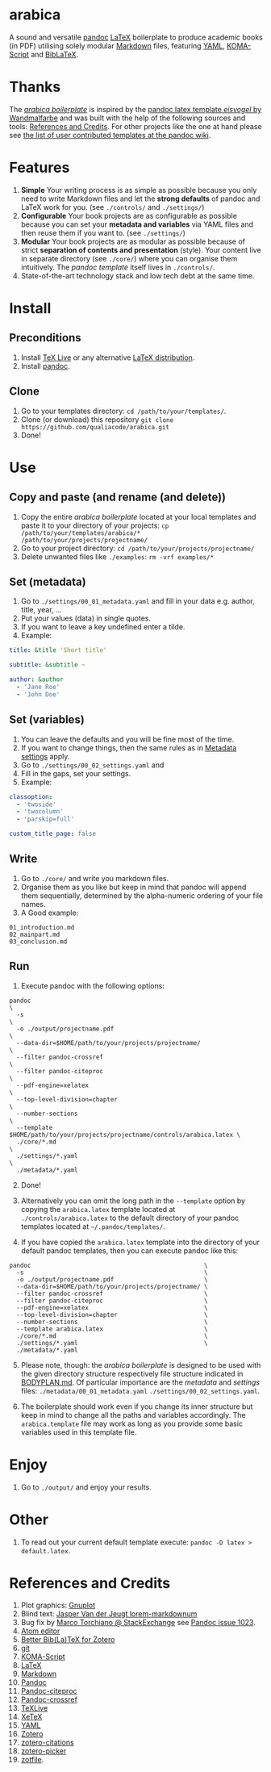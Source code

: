 # arabica
A sound and versatile [pandoc](http://pandoc.org/) [LaTeX](https://www.latex-project.org/) boilerplate to produce academic books (in PDF) utilising solely modular [Markdown](https://daringfireball.net/projects/markdown/) files, featuring
[YAML](http://yaml.org/), [KOMA-Script](https://ctan.org/pkg/koma-script?lang=en) and [BibLaTeX](https://ctan.org/pkg/biblatex?lang=en).

# Thanks
The [*arabica boilerplate*](https://github.com/qualiacode/arabica) is inspired by the [pandoc latex template *eisvogel* by Wandmalfarbe](https://github.com/Wandmalfarbe/pandoc-latex-template) and was built with the help of the following sources and tools: [References and Credits](#references-and-credits).
For other projects like the one at hand please see [the list of user contributed templates at the pandoc wiki](https://github.com/jgm/pandoc/wiki/User-contributed-templates).

# Features
1. **Simple** Your writing process is as simple as possible because you only need to write Markdown files and let the **strong defaults** of pandoc and LaTeX work for you. (see `./controls/` and `./settings/`)
2. **Configurable** Your book projects are as configurable as possible because you can set your **metadata and variables** via YAML files and then reuse them if you want to. (see `./settings/`)
3. **Modular** Your book projects are as modular as possible because of strict **separation of contents and presentation** (style).
Your content live in separate directory (see `./core/`) where you can organise them intuitively.
The *pandoc template* itself lives in `./controls/`.
4. State-of-the-art technology stack and low tech debt at the same time.

# Install
## Preconditions
1. Install [TeX Live](https://www.tug.org/texlive/) or any alternative [LaTeX distribution](https://www.latex-project.org/get/).
2. Install [pandoc](https://pandoc.org/).

## Clone
1. Go to your templates directory: `cd /path/to/your/templates/`.
2. Clone (or download) this repository
`git clone https://github.com/qualiacode/arabica.git`
3. Done!

# Use
## Copy and paste (and rename (and delete))
1. Copy the entire *arabica boilerplate* located at your local templates and paste it to your directory of your projects:
`cp /path/to/your/templates/arabica/* /path/to/your/projects/projectname/`
2. Go to your project directory:
`cd /path/to/your/projects/projectname/`
3. Delete unwanted files like `./examples`:
`rm -vrf examples/*`

## Set (metadata)
1. Go to `./settings/00_01_metadata.yaml` and fill in your data e.g. author, title, year, …
2. Put your values (data) in single quotes.
3. If you want to leave a key undefined enter a tilde.
3. Example:

```yaml
title: &title 'Short title'

subtitle: &subtitle ~

author: &author
  - 'Jane Roe'
  - 'John Doe'
```

## Set (variables)
1. You can leave the defaults and you will be fine most of the time.
2. If you want to change things, then the same rules as in [Metadata settings](#metadata-settings) apply.
3. Go to `./settings/00_02_settings.yaml` and
4. Fill in the gaps, set your settings.
5. Example:

```yaml
classoption:
  - 'twoside'
  - 'twocolumn'
  - 'parskip=full'

custom_title_page: false
```

## Write
1. Go to `./core/` and write you markdown files.
2. Organise them as you like but keep in mind that pandoc will append them sequentially, determined by the alpha-numeric ordering of your file names.
3. A Good example:

```
01_introduction.md
02_mainpart.md
03_conclusion.md
```

## Run
1. Execute pandoc with the following options:

```shell
pandoc                                                                      \
  -s                                                                        \
  -o ./output/projectname.pdf                                               \
  --data-dir=$HOME/path/to/your/projects/projectname/                       \
  --filter pandoc-crossref                                                  \
  --filter pandoc-citeproc                                                  \
  --pdf-engine=xelatex                                                      \
  --top-level-division=chapter                                              \
  --number-sections                                                         \
  --template $HOME/path/to/your/projects/projectname/controls/arabica.latex \
  ./core/*.md                                                               \
  ./settings/*.yaml                                                         \
  ./metadata/*.yaml
```

2. Done!

3. Alternatively you can omit the long path in the `--template` option by copying the `arabica.latex` template located at `./controls/arabica.latex` to the default directory of your pandoc templates located at `~/.pandoc/templates/`.

4. If you have copied the `arabica.latex` template into the directory of your default pandoc templates, then you can execute pandoc like this:


```shell
pandoc                                                \
  -s                                                  \
  -o ./output/projectname.pdf                         \
  --data-dir=$HOME/path/to/your/projects/projectname/ \
  --filter pandoc-crossref                            \
  --filter pandoc-citeproc                            \
  --pdf-engine=xelatex                                \
  --top-level-division=chapter                        \
  --number-sections                                   \
  --template arabica.latex                            \
  ./core/*.md                                         \
  ./settings/*.yaml                                   \
  ./metadata/*.yaml
```

5. Please note, though: the *arabica boilerplate* is designed to be used with the given directory structure respectively file structure indicated in [BODYPLAN.md](./BODYPLAN.md).
Of particular importance are the *metadata* and *settings* files: `./metadata/00_01_metadata.yaml` `./settings/00_02_settings.yaml`.

6. The boilerplate should work even if you change its inner structure but keep in mind to change all the paths and variables accordingly.
The `arabica.template` file may work as long as you provide some basic variables used in this template file.

# Enjoy
1. Go to `./output/` and enjoy your results.

# Other
1. To read out your current default template execute:
`pandoc -D latex > default.latex`.

# References and Credits
1. Plot graphics: [Gnuplot](http://gnuplot.sourceforge.net/demo_5.0/hidden2.html)
2. Blind text: [Jasper Van der Jeugt lorem-markdownum](https://github.com/jaspervdj/lorem-markdownum)
3. Bug fix by [Marco Torchiano \@ StackExchange](https://tex.stackexchange.com/questions/161431/how-to-solve-longtable-is-not-in-1-column-mode-error?utm_medium=organic&utm_source=google_rich_qa&utm_campaign=google_rich_qa) see [Pandoc issue 1023](https://github.com/jgm/pandoc/issues/1023).
4. [Atom editor](https://atom.io/)
5. [Better Bib(La)TeX for Zotero](https://retorque.re/zotero-better-bibtex/)
6. [git](https://git-scm.com/)
7. [KOMA-Script](https://ctan.org/pkg/koma-script?lang=en)
8. [LaTeX](https://www.latex-project.org/)
9. [Markdown](https://daringfireball.net/projects/markdown/)
10. [Pandoc](http://pandoc.org/)
11. [Pandoc-citeproc](https://github.com/jgm/pandoc-citeproc)
12. [Pandoc-crossref](https://github.com/lierdakil/pandoc-crossref)
13. [TeXLive](https://www.tug.org/texlive/)
14. [XeTeX](http://xetex.sourceforge.net/)
15. [YAML](http://yaml.org/)
16. [Zotero](https://www.zotero.org/)
17. [zotero-citations](https://github.com/retorquere/zotero-citations)
18. [zotero-picker](https://github.com/oztalha/zotero-picker/)
19. [zotfile](https://github.com/jlegewie/zotfile).

